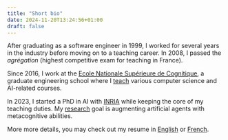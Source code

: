```yaml
---
title: "Short bio"
date: 2024-11-20T13:24:56+01:00
draft: false
---
```


After graduating as a software engineer in 1999, I worked for several years in the industry before moving on to a teaching career. In 2008, I passed the *agrégation* (highest competitive exam for teaching in France).

Since 2016, I work at the [Ecole Nationale Supérieure de Cognitique](https://ensc.bordeaux-inp.fr/), a graduate engineering school where I [teach](../teaching) various computer science and AI-related courses.

In 2023, I started a PhD in AI with [INRIA](https://www.inria.fr) while keeping the core of my teaching duties. My [research](../research) goal is augmenting artificial agents with metacognitive abilities.

More more details, you may check out my resume in [English](/BaptistePesquet_Resume.pdf) or [French](/CV_BaptistePesquet.pdf).
